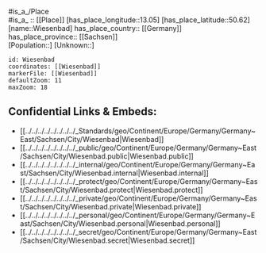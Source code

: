 ﻿---
location: [50.62,13.05] 
mapzoom: [7,12] 
mapmarker: city 
type: City
tags:
- geo/City


SpocWebEntityId: 35601
isDeleted: false
confidential: public

---
#is_a_/Place  
#is_a_ :: [[Place]] 
[has_place_longitude::13.05] 
[has_place_latitude::50.62] 
[name::Wiesenbad] 
has_place_country:: [[Germany]]  
has_place_province:: [[Sachsen]]  
[Population::] 
[Unknown::] 


```leaflet
id: Wiesenbad
coordinates: [[Wiesenbad]] 
markerFile: [[Wiesenbad]] 
defaultZoom: 11 
maxZoom: 18
```


## Confidential Links & Embeds: 
- [[../../../../../../../../_Standards/geo/Continent/Europe/Germany/Germany~East/Sachsen/City/Wiesenbad|Wiesenbad]] 
- [[../../../../../../../../_public/geo/Continent/Europe/Germany/Germany~East/Sachsen/City/Wiesenbad.public|Wiesenbad.public]] 
- [[../../../../../../../../_internal/geo/Continent/Europe/Germany/Germany~East/Sachsen/City/Wiesenbad.internal|Wiesenbad.internal]] 
- [[../../../../../../../../_protect/geo/Continent/Europe/Germany/Germany~East/Sachsen/City/Wiesenbad.protect|Wiesenbad.protect]] 
- [[../../../../../../../../_private/geo/Continent/Europe/Germany/Germany~East/Sachsen/City/Wiesenbad.private|Wiesenbad.private]] 
- [[../../../../../../../../_personal/geo/Continent/Europe/Germany/Germany~East/Sachsen/City/Wiesenbad.personal|Wiesenbad.personal]] 
- [[../../../../../../../../_secret/geo/Continent/Europe/Germany/Germany~East/Sachsen/City/Wiesenbad.secret|Wiesenbad.secret]] 
